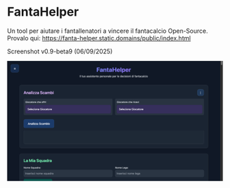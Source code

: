 # FantaHelper
Un tool per aiutare i fantallenatori a vincere il fantacalcio Open-Source. 
Provalo qui:
https://fanta-helper.static.domains/public/index.html

Screenshot v0.9-beta9 (06/09/2025)

[<img src="https://github.com/mattj-na/FantaHelper/blob/main/Screenshot%20v0.9-beta9.png?raw=true">](ttps://github.com/mattj-na/FantaHelper/blob/main/Screenshot%20v0.9-beta9.png?raw=true)
